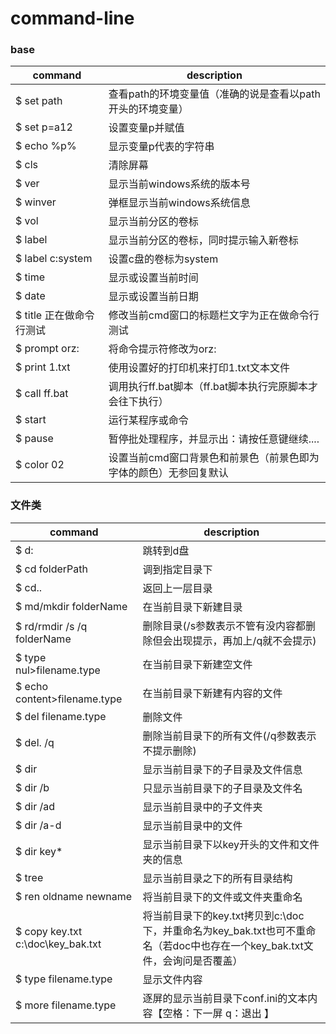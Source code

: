 # command-line

### base
command|description
----|----
$ set path|查看path的环境变量值（准确的说是查看以path开头的环境变量）
$ set p=a12|设置变量p并赋值
$ echo %p%|显示变量p代表的字符串
$ cls|清除屏幕
$ ver|显示当前windows系统的版本号
$ winver|弹框显示当前windows系统信息
$ vol|显示当前分区的卷标
$ label|显示当前分区的卷标，同时提示输入新卷标
$ label c:system|设置c盘的卷标为system
$ time|显示或设置当前时间
$ date|显示或设置当前日期
$ title 正在做命令行测试|修改当前cmd窗口的标题栏文字为正在做命令行测试
$ prompt orz:|将命令提示符修改为orz:
$ print 1.txt|使用设置好的打印机来打印1.txt文本文件
$ call ff.bat|调用执行ff.bat脚本（ff.bat脚本执行完原脚本才会往下执行）
$ start|运行某程序或命令
$ pause|暂停批处理程序，并显示出：请按任意键继续....
$ color 02|设置当前cmd窗口背景色和前景色（前景色即为字体的颜色）无参回复默认

### 文件类
command|description
----|----
$ d:|跳转到d盘
$ cd folderPath|调到指定目录下
$ cd..|返回上一层目录
$ md/mkdir folderName|在当前目录下新建目录
$ rd/rmdir /s /q folderName|删除目录(/s参数表示不管有没内容都删除但会出现提示，再加上/q就不会提示)
$ type nul>filename.type|在当前目录下新建空文件
$ echo content>filename.type|在当前目录下新建有内容的文件
$ del filename.type|删除文件
$ del. /q|删除当前目录下的所有文件(/q参数表示不提示删除)
$ dir|显示当前目录下的子目录及文件信息
$ dir /b|只显示当前目录下的子目录及文件名
$ dir /ad|显示当前目录中的子文件夹
$ dir /a-d|显示当前目录中的文件
$ dir key*|显示当前目录下以key开头的文件和文件夹的信息
$ tree|显示当前目录之下的所有目录结构
$ ren oldname newname|将当前目录下的文件或文件夹重命名
$ copy key.txt c:\doc\key_bak.txt|将当前目录下的key.txt拷贝到c:\doc下，并重命名为key_bak.txt也可不重命名（若doc中也存在一个key_bak.txt文件，会询问是否覆盖）
$ type filename.type|显示文件内容
$ more filename.type|逐屏的显示当前目录下conf.ini的文本内容【空格：下一屏 q：退出 】




